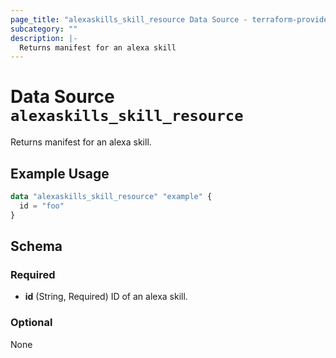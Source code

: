 ```yaml
---
page_title: "alexaskills_skill_resource Data Source - terraform-provider-alexaskills"
subcategory: ""
description: |-
  Returns manifest for an alexa skill
---
```


# Data Source `alexaskills_skill_resource`

Returns manifest for an alexa skill.

## Example Usage

```terraform
data "alexaskills_skill_resource" "example" {
  id = "foo"
}
```

## Schema

### Required

- **id** (String, Required) ID of an alexa skill.

### Optional

None